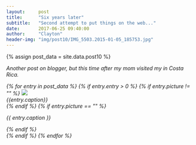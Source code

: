 ```yaml
---
layout:     post
title:      "Six years later"
subtitle:   "Second attempt to put things on the web..."
date:       2017-06-25 09:40:00
author:     "Clayton"
header-img: "img/post10/IMG_5503.2015-01-05_185753.jpg"
---
```

{% assign post_data = site.data.post10 %}

<i>Another post on blogger, but this time after my mom visited my in Costa Rica.<i/>

<div class="col-lg-8 col-lg-offset-2 col-md-10 col-md-offset-1">
{% for entry in post_data %}
  {% if entry.entry > 0 %}
    {% if entry.picture != "" %}
      <image src="{{ site.baseurl }}/img/{{ entry.picture }}">
      <figcaption>{{entry.caption}}</figcaption>
    {% endif %}
    {% if entry.picture == "" %}
      <p>{{ entry.caption }}</p>
    {% endif %}
    <br>
  {% endif %}
{% endfor %}
